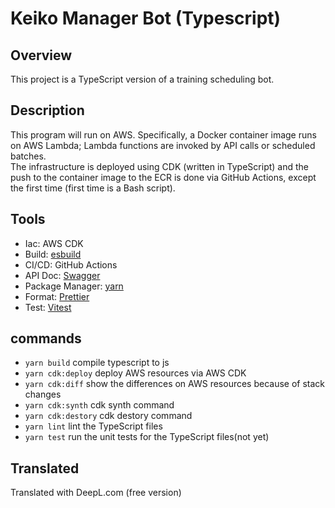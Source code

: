 # Keiko Manager Bot (Typescript)

## Overview

This project is a TypeScript version of a training scheduling bot.

## Description

This program will run on AWS. Specifically, a Docker container image runs on AWS Lambda; Lambda functions are invoked by API calls or scheduled batches.  
The infrastructure is deployed using CDK (written in TypeScript) and the push to the container image to the ECR is done via GitHub Actions, except the first time (first time is a Bash script).

## Tools

-   Iac: AWS CDK
-   Build: [esbuild](https://esbuild.github.io/)
-   CI/CD: GitHub Actions
-   API Doc: [Swagger](https://swagger.io/)
-   Package Manager: [yarn](https://yarnpkg.com/)
-   Format: [Prettier](https://prettier.io/)
-   Test: [Vitest](https://vitest.dev/)

## commands

-   `yarn build` compile typescript to js
-   `yarn cdk:deploy` deploy AWS resources via AWS CDK
-   `yarn cdk:diff` show the differences on AWS resources because of stack changes
-   `yarn cdk:synth` cdk synth command
-   `yarn cdk:destory` cdk destory command
-   `yarn lint` lint the TypeScript files
-   `yarn test` run the unit tests for the TypeScript files(not yet)

## Translated

Translated with DeepL.com (free version)
